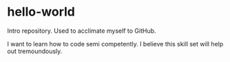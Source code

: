 # hello-world
Intro repository. Used to acclimate myself to GitHub.

I want to learn how to code semi competently. I believe this skill set will help out tremoundously.
